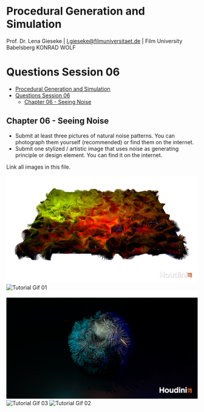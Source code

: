 
# Procedural Generation and Simulation

Prof. Dr. Lena Gieseke \| l.gieseke@filmuniversitaet.de \| Film University Babelsberg KONRAD WOLF

# Questions Session 06

* [Procedural Generation and Simulation](#procedural-generation-and-simulation)
* [Questions Session 06](#questions-session-06)
    * [Chapter 06 - Seeing Noise](#chapter-06---seeing-noise)

## Chapter 06 - Seeing Noise 

* Submit at least three pictures of natural noise patterns. You can photograph them yourself (recommended) or find them on the internet.
* Submit one stylized / artistic image that uses noise as generating principle or design element. You can find it on the internet.


Link all images in this file.

![Tutorial Rendering 01](pgs_ss21_tutorial_04_01.png) 
![Tutorial Gif 01](https://github.com/ctechfilmuniversity/lecture_procedural_generation_and_simulation/blob/main/assignments/brauwers/06/pgs_ss21_tutorial_04_01.gif)
![Tutorial Rendering 03](pgs_ss21_tutorial_04_03.png) 
![Tutorial Gif 03](https://github.com/ctechfilmuniversity/lecture_procedural_generation_and_simulation/blob/main/assignments/brauwers/06/pgs_ss21_tutorial_04_03.gif)
![Tutorial Gif 02](https://github.com/ctechfilmuniversity/lecture_procedural_generation_and_simulation/blob/main/assignments/brauwers/06/pgs_ss21_tutorial_04_02.gif)
